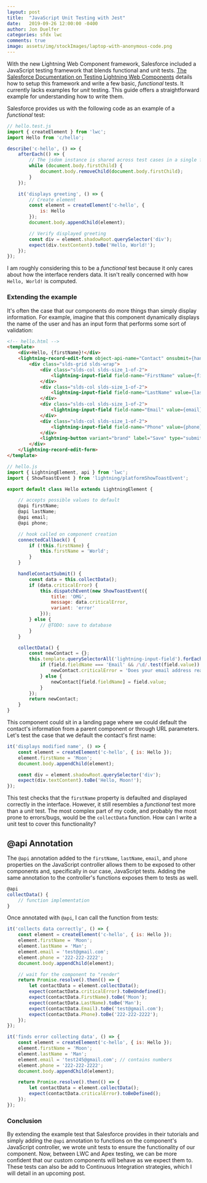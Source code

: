 ```yaml
---
layout: post
title:  "JavaScript Unit Testing with Jest"
date:   2019-09-26 12:00:00 -0400
author: Jon Duelfer
categories: sfdx lwc
comments: true
image: assets/img/stockImages/laptop-with-anonymous-code.png
---
```


With the new Lightning Web Component framework, Salesforce included a JavaScript testing framework that blends functional and unit tests. [The Salesforce Documentation on Testing Lightning Web Components](https://developer.salesforce.com/docs/component-library/documentation/lwc/testing) details how to setup this framework and write a few basic, _functional_ tests. It currently lacks examples for _unit_ testing. This guide offers a straightforward example for understanding how to write them.

Salesforce provides us with the following code as an example of a _functional_ test:
```javascript
// hello.test.js
import { createElement } from 'lwc';
import Hello from 'c/hello';

describe('c-hello', () => {
    afterEach(() => {
        // The jsdom instance is shared across test cases in a single file so reset the DOM
        while (document.body.firstChild) {
            document.body.removeChild(document.body.firstChild);
        }
    });

    it('displays greeting', () => {
        // Create element
        const element = createElement('c-hello', {
            is: Hello
        });
        document.body.appendChild(element);

        // Verify displayed greeting
        const div = element.shadowRoot.querySelector('div');
        expect(div.textContent).toBe('Hello, World!');
    });
});
```
I am roughly considering this to be a _functional_ test because it only cares about how the interface renders data. It isn't really concerned with how `Hello, World!` is computed.

### Extending the example
It's often the case that our components do more things than simply display information. For example, imagine that this component dynamically displays the name of the user and has an input form that performs some sort of validation:
```html
<!-- hello.html -->
<template>
    <div>Hello, {firstName}!</div>
    <lightning-record-edit-form object-api-name="Contact" onsubmit={handleContactSubmit}>
        <div class="slds-grid slds-wrap">
            <div class="slds-col slds-size_1-of-2">
                <lightning-input-field field-name="FirstName" value={firstName}></lightning-input-field>
            </div>
            <div class="slds-col slds-size_1-of-2">
                <lightning-input-field field-name="LastName" value={lastName}></lightning-input-field>
            </div>
            <div class="slds-col slds-size_1-of-2">
                <lightning-input-field field-name="Email" value={email}></lightning-input-field>
            </div>
            <div class="slds-col slds-size_1-of-2">
                <lightning-input-field field-name="Phone" value={phone}></lightning-input-field>
            </div>
            <lightning-button variant="brand" label="Save" type="submit"></lightning-button>
        </div>
    </lightning-record-edit-form>
</template>
```
```javascript
// hello.js
import { LightningElement, api } from 'lwc';
import { ShowToastEvent } from 'lightning/platformShowToastEvent';

export default class Hello extends LightningElement {

    // accepts possible values to default
    @api firstName;
    @api lastName;
    @api email;
    @api phone;

    // hook called on component creation
    connectedCallback() {
        if (!this.firstName) {
            this.firstName = 'World';
        }
    }

    handleContactSubmit() {
        const data = this.collectData();
        if (data.criticalError) {
            this.dispatchEvent(new ShowToastEvent({
                title: 'OMG',
                message: data.criticalError,
                variant: 'error'
            }));
        } else {
            // @TODO: save to database
        }
    }

    collectData() {
        const newContact = {};
        this.template.querySelectorAll('lightning-input-field').forEach(field => {
            if (field.fieldName === 'Email' && /\d/.test(field.value)) {
                newContact.criticalError = 'Does your email address really have a number in it? What year is it?';
            } else {
                newContact[field.fieldName] = field.value;
            }
        });
        return newContact;
    }
}
```
This component could sit in a landing page where we could default the contact's information from a parent component or through URL parameters. Let's test the case that we default the contact's first name:
```javascript
it('displays modified name', () => {
    const element = createElement('c-hello', { is: Hello });
    element.firstName = 'Moon';
    document.body.appendChild(element);

    const div = element.shadowRoot.querySelector('div');
    expect(div.textContent).toBe('Hello, Moon!');
});
```
This test checks that the `firstName` property is defaulted and displayed correctly in the interface. However, it still resembles a _functional_ test more than a _unit_ test. The most complex part of my code, and probably the most prone to errors/bugs, would be the `collectData` function. How can I write a unit test to cover this functionality?

## @api Annotation
The `@api` annotation added to the `firstName`, `lastName`, `email`, and `phone` properties on the JavaScript controller allows them to be exposed to other components and, specifically in our case, JavaScript tests. Adding the same annotation to the controller's functions exposes them to tests as well.
```javascript
@api
collectData() {
    // function implementation
}
```
Once annotated with `@api`, I can call the function from tests:
```javascript
it('collects data correctly', () => {
    const element = createElement('c-hello', { is: Hello });
    element.firstName = 'Moon';
    element.lastName = 'Man';
    element.email = 'test@gmail.com';
    element.phone = '222-222-2222';
    document.body.appendChild(element);

    // wait for the component to "render"
    return Promise.resolve().then(() => {
        let contactData = element.collectData();
        expect(contactData.criticalError).toBeUndefined();
        expect(contactData.FirstName).toBe('Moon');
        expect(contactData.LastName).toBe('Man');
        expect(contactData.Email).toBe('test@gmail.com');
        expect(contactData.Phone).toBe('222-222-2222');
    });
});

it('finds error collecting data', () => {
    const element = createElement('c-hello', { is: Hello });
    element.firstName = 'Moon';
    element.lastName = 'Man';
    element.email = 'test245@gmail.com'; // contains numbers
    element.phone = '222-222-2222';
    document.body.appendChild(element);

    return Promise.resolve().then(() => {
        let contactData = element.collectData();
        expect(contactData.criticalError).toBeDefined();
    });
});
```
### Conclusion
By extending the example test that Salesforce provides in their tutorials and simply adding the `@api` annotation to functions on the component's JavaScript controller, we wrote unit tests to ensure the functionality of our component. Now, between LWC and Apex testing, we can be more confident that our custom components will behave as we expect them to. These tests can also be add to Continuous Integration strategies, which I will detail in an upcoming post.